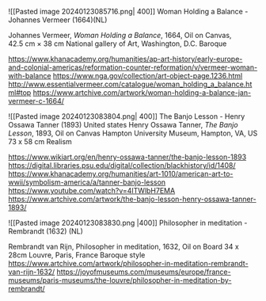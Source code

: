 
![[Pasted image 20240123085716.png| 400]]
Woman Holding a Balance - Johannes Vermeer (1664)(NL)

Johannes Vermeer, *Woman Holding a Balance*, 1664, Oil on Canvas, 
42.5 cm × 38 cm
National gallery of Art, Washington, D.C. 
Baroque

https://www.khanacademy.org/humanities/ap-art-history/early-europe-and-colonial-americas/reformation-counter-reformation/v/vermeer-woman-with-balance
https://www.nga.gov/collection/art-object-page.1236.html
http://www.essentialvermeer.com/catalogue/woman_holding_a_balance.html#top
https://www.artchive.com/artwork/woman-holding-a-balance-jan-vermeer-c-1664/

![[Pasted image 20240123083804.png| 400]]
The Banjo Lesson - Henry Ossawa Tanner (1893) United states
Henry Ossawa Tanner, *The Banjo Lesson*, 1893, Oil on Canvas
Hampton University Museum, Hampton, VA, US
73 x 58 cm
Realism

https://www.wikiart.org/en/henry-ossawa-tanner/the-banjo-lesson-1893
https://digital.libraries.psu.edu/digital/collection/blackhistory/id/1408/
https://www.khanacademy.org/humanities/art-1010/american-art-to-wwii/symbolism-america/a/tanner-banjo-lesson
https://www.youtube.com/watch?v=4ITWlbH7EMA
https://www.artchive.com/artwork/the-banjo-lesson-henry-ossawa-tanner-1893/


![[Pasted image 20240123083830.png |400]]
Philosopher in meditation - Rembrandt (1632) (NL)

Rembrandt van Rijn, Philosopher in meditation, 1632, Oil on Board
34 x 28cm
Louvre, Paris, France
Baroque style
https://www.artchive.com/artwork/philosopher-in-meditation-rembrandt-van-rijn-1632/
https://joyofmuseums.com/museums/europe/france-museums/paris-museums/the-louvre/philosopher-in-meditation-by-rembrandt/

